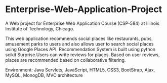 # Enterprise-Web-Application-Project

A Web project for Enterprise Web Application Course (CSP-584) at Illinois Institute of Technology, Chicago.

This web application recommends social places like restaurants, pubs, amusement parks to users and also allows user to search social places using Google Places API. Recommendation System is built using python scikit Surprise.Users can write reviews for places. Based on user reviews, places are recommended based on collaborative filtering.

Environment: Java Servlets, JavaScript, HTML5, CSS3, BootStrap, Ajax, MySQL, MonogDB, MVC architecture
